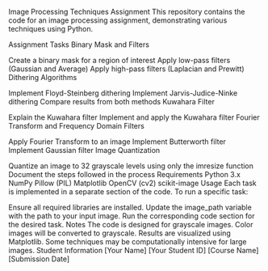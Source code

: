 Image Processing Techniques Assignment
This repository contains the code for an image processing assignment, demonstrating various techniques using Python.

Assignment Tasks
Binary Mask and Filters

Create a binary mask for a region of interest
Apply low-pass filters (Gaussian and Average)
Apply high-pass filters (Laplacian and Prewitt)
Dithering Algorithms

Implement Floyd-Steinberg dithering
Implement Jarvis-Judice-Ninke dithering
Compare results from both methods
Kuwahara Filter

Explain the Kuwahara filter
Implement and apply the Kuwahara filter
Fourier Transform and Frequency Domain Filters

Apply Fourier Transform to an image
Implement Butterworth filter
Implement Gaussian filter
Image Quantization

Quantize an image to 32 grayscale levels using only the imresize function
Document the steps followed in the process
Requirements
Python 3.x
NumPy
Pillow (PIL)
Matplotlib
OpenCV (cv2)
scikit-image
Usage
Each task is implemented in a separate section of the code. To run a specific task:

Ensure all required libraries are installed.
Update the image_path variable with the path to your input image.
Run the corresponding code section for the desired task.
Notes
The code is designed for grayscale images. Color images will be converted to grayscale.
Results are visualized using Matplotlib.
Some techniques may be computationally intensive for large images.
Student Information
[Your Name] [Your Student ID] [Course Name] [Submission Date]
